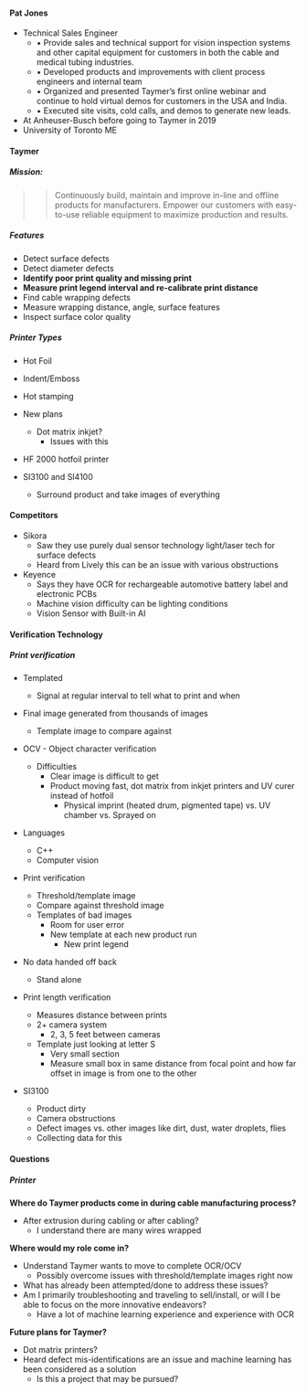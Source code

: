 #### Pat Jones
- Technical Sales Engineer
	- ▪ Provide sales and technical support for vision inspection systems and other capital equipment for customers in both the cable and medical tubing industries.  
	- ▪ Developed products and improvements with client process engineers and internal team  
	- ▪ Organized and presented Taymer’s first online webinar and continue to hold virtual demos for customers in the USA and India.  
	- ▪ Executed site visits, cold calls, and demos to generate new leads.
- At Anheuser-Busch before going to Taymer in 2019
- University of Toronto ME

#### Taymer

##### Mission:
>> Continuously build, maintain and improve in-line and offline products for manufacturers. Empower our customers with easy-to-use reliable equipment to maximize production and results.

##### Features
- Detect surface defects
- Detect diameter defects
- **Identify poor print quality and missing print**
- **Measure print legend interval and re-calibrate print distance**
- Find cable wrapping defects
- Measure wrapping distance, angle, surface features
- Inspect surface color quality

##### Printer Types
- Hot Foil
- Indent/Emboss
- Hot stamping
- New plans
	- Dot matrix inkjet?
		- Issues with this

- HF 2000 hotfoil printer
- SI3100 and SI4100
  - Surround product and take images of everything

#### Competitors
  - Sikora
	  - Saw they use purely dual sensor technology light/laser tech for surface defects
	  - Heard from Lively this can be an issue with various obstructions
  - Keyence 
	  - Says they have OCR for rechargeable automotive battery label and electronic PCBs
	  - Machine vision difficulty can be lighting conditions
	  - Vision Sensor with Built-in AI

#### Verification Technology

##### Print verification
  - Templated
    - Signal at regular interval to tell what to print and when
  - Final image generated from thousands of images
	  - Template image to compare against
  - OCV - Object character verification
    - Difficulties
      - Clear image is difficult to get
      - Product moving fast, dot matrix from inkjet printers and UV curer instead of hotfoil
        - Physical imprint (heated drum, pigmented tape) vs. UV chamber vs. Sprayed on

- Languages
  - C++
  - Computer vision
- Print verification
  - Threshold/template image
  - Compare against threshold image
  - Templates of bad images
    - Room for user error
    - New template at each new product run
      - New print legend
- No data handed off back
  - Stand alone

- Print length verification
  - Measures distance between prints
  - 2+ camera system
    - 2, 3, 5 feet between cameras
  - Template just looking at letter S
    - Very small section
    - Measure small box in same distance from focal point and how far offset in image is from one to the other

- SI3100
  - Product dirty
  - Camera obstructions
  - Defect images vs. other images like dirt, dust, water droplets, flies
  - Collecting data for this

#### Questions

##### Printer

**Where do Taymer products come in during cable manufacturing process?**
- After extrusion during cabling or after cabling?
	- I understand there are many wires wrapped


**Where would my role come in?**
- Understand Taymer wants to move to complete OCR/OCV
	- Possibly overcome issues with threshold/template images right now
- What has already been attempted/done to address these issues?
- Am I primarily troubleshooting and traveling to sell/install, or will I be able to focus on the more innovative endeavors?
	- Have a lot of machine learning experience and experience with OCR

**Future plans for Taymer?**
- Dot matrix printers?
- Heard defect mis-identifications are an issue and machine learning has been considered as a solution
	- Is this a project that may be pursued?